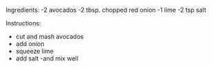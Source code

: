 Ingredients:
-2 avocados
-2 tbsp. chopped red onion
-1 lime
-2 tsp salt
 
Instructions:
- cut and mash avocados
- add onion
- squeeze lime
- add salt
-and mix well
